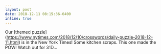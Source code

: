 ```yaml
---
layout: post
date: 2018-12-11 08:15:36-0400
inline: true
---
```


Our [themed puzzle] (https://www.nytimes.com/2018/12/10/crosswords/daily-puzzle-2018-12-11.html) is in the New York Times! Some kitchen scraps. This one made the POW! Watch out for 31D...
